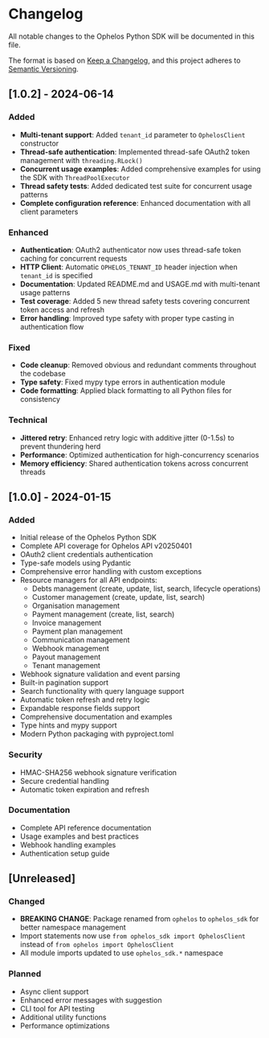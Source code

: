 # Changelog

All notable changes to the Ophelos Python SDK will be documented in this file.

The format is based on [Keep a Changelog](https://keepachangelog.com/en/1.0.0/),
and this project adheres to [Semantic Versioning](https://semver.org/spec/v2.0.0.html).

## [1.0.2] - 2024-06-14

### Added
- **Multi-tenant support**: Added `tenant_id` parameter to `OphelosClient` constructor
- **Thread-safe authentication**: Implemented thread-safe OAuth2 token management with `threading.RLock()`
- **Concurrent usage examples**: Added comprehensive examples for using the SDK with `ThreadPoolExecutor`
- **Thread safety tests**: Added dedicated test suite for concurrent usage patterns
- **Complete configuration reference**: Enhanced documentation with all client parameters

### Enhanced
- **Authentication**: OAuth2 authenticator now uses thread-safe token caching for concurrent requests
- **HTTP Client**: Automatic `OPHELOS_TENANT_ID` header injection when `tenant_id` is specified
- **Documentation**: Updated README.md and USAGE.md with multi-tenant usage patterns
- **Test coverage**: Added 5 new thread safety tests covering concurrent token access and refresh
- **Error handling**: Improved type safety with proper type casting in authentication flow

### Fixed
- **Code cleanup**: Removed obvious and redundant comments throughout the codebase
- **Type safety**: Fixed mypy type errors in authentication module
- **Code formatting**: Applied black formatting to all Python files for consistency

### Technical
- **Jittered retry**: Enhanced retry logic with additive jitter (0-1.5s) to prevent thundering herd
- **Performance**: Optimized authentication for high-concurrency scenarios
- **Memory efficiency**: Shared authentication tokens across concurrent threads

## [1.0.0] - 2024-01-15

### Added
- Initial release of the Ophelos Python SDK
- Complete API coverage for Ophelos API v20250401
- OAuth2 client credentials authentication
- Type-safe models using Pydantic
- Comprehensive error handling with custom exceptions
- Resource managers for all API endpoints:
  - Debts management (create, update, list, search, lifecycle operations)
  - Customer management (create, update, list, search)
  - Organisation management
  - Payment management (create, list, search)
  - Invoice management
  - Payment plan management
  - Communication management
  - Webhook management
  - Payout management
  - Tenant management
- Webhook signature validation and event parsing
- Built-in pagination support
- Search functionality with query language support
- Automatic token refresh and retry logic
- Expandable response fields support
- Comprehensive documentation and examples
- Type hints and mypy support
- Modern Python packaging with pyproject.toml

### Security
- HMAC-SHA256 webhook signature verification
- Secure credential handling
- Automatic token expiration and refresh

### Documentation
- Complete API reference documentation
- Usage examples and best practices
- Webhook handling examples
- Authentication setup guide

## [Unreleased]

### Changed
- **BREAKING CHANGE**: Package renamed from `ophelos` to `ophelos_sdk` for better namespace management
- Import statements now use `from ophelos_sdk import OphelosClient` instead of `from ophelos import OphelosClient`
- All module imports updated to use `ophelos_sdk.*` namespace

### Planned
- Async client support
- Enhanced error messages with suggestion
- CLI tool for API testing
- Additional utility functions
- Performance optimizations 